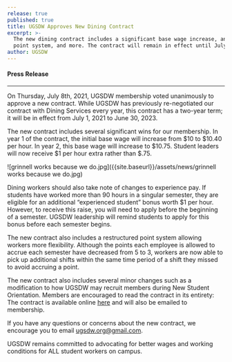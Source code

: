 ```yaml
---
release: true
published: true
title: UGSDW Approves New Dining Contract
excerpt: >-
  The new dining contract includes a significant base wage increase, an improved
  point system, and more. The contract will remain in effect until July 2023.
author: UGSDW
---
```

#### Press Release

***

On Thursday, July 8th, 2021, UGSDW membership voted unanimously to approve a new contract. While UGSDW has previously re-negotiated our contract with Dining Services every year, this contract has a two-year term; it will be in effect from July 1, 2021 to June 30, 2023.

The new contract includes several significant wins for our membership. In year 1 of the contract, the initial base wage will increase from $10 to $10.40 per hour. In year 2, this base wage will increase to $10.75. Student leaders will now receive $1 per hour extra rather than $.75.

![grinnell works because we do.jpg]({{site.baseurl}}/assets/news/grinnell works because we do.jpg)

Dining workers should also take note of changes to experience pay. If students have worked more than 90 hours in a singular semester, they are eligible for an additional “experienced student” bonus worth $1 per hour. However, to receive this raise, you will need to apply before the beginning of a semester. UGSDW leadership will remind students to apply for this bonus before each semester begins. 

The new contract also includes a restructured point system allowing workers more flexibility. Although the points each employee is allowed to accrue each semester have decreased from 5 to 3, workers are now able to pick up additional shifts within the same time period of a shift they missed to avoid accruing a point. 

The new contract also includes several minor changes such as a modification to how UGSDW may recruit members during New Student Orientation. Members are encouraged to read the contract in its entirety: The contract is available online [here](https://www.ugsdw.org/members/contract/) and will also be emailed to membership.

If you have any questions or concerns about the new contract, we encourage you to email ugsdw.org@gmail.com. 

UGSDW remains committed to advocating for better wages and working conditions for ALL student workers on campus.
